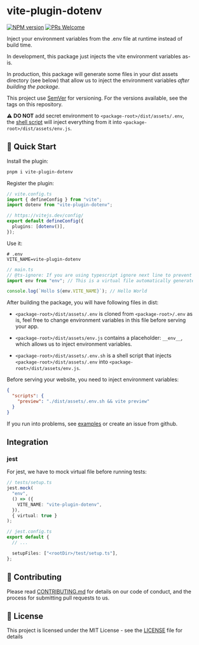 # vite-plugin-dotenv

[![NPM version](https://img.shields.io/npm/v/vite-plugin-dotenv.svg)](https://www.npmjs.com/package/vite-plugin-dotenv)
[![PRs Welcome](https://img.shields.io/badge/PRs-Welcome-brightgreen.svg?style=flat-square)](http://makeapullrequest.com)

Inject your environment variables from the .env file at runtime instead of build time.

In development, this package just injects the vite environment variables as-is.

In production, this package will generate some files in your dist assets directory (see below) that allow us to inject the environment variables _after building the package_.

This project use [SemVer](https://semver.org/) for versioning. For the versions available, see the tags on this repository.

⚠️ **DO NOT** add secret environment to `<package-root>/dist/assets/.env`, the [shell script](https://github.com/iendeavor/vite-plugin-dotenv/tree/main/packages/vite-plugin-dotenv#:~:text=%3Cpackage%2Droot%3E/dist/assets/.env.sh%20is%20a%20shell%20script%20that%20injects%20%3Cpackage%2Droot%3E/dist/assets/.env%20into%20%3Cpackage%2Droot%3E/dist/assets/env.js.) will inject everything from it into `<package-root>/dist/assets/env.js`.

## 🚀 Quick Start

Install the plugin:

```sh
pnpm i vite-plugin-dotenv
```

Register the plugin:

```ts
// vite.config.ts
import { defineConfig } from "vite";
import dotenv from "vite-plugin-dotenv";

// https://vitejs.dev/config/
export default defineConfig({
  plugins: [dotenv()],
});
```

Use it:

```
# .env
VITE_NAME=vite-plugin-dotenv
```

```ts
// main.ts
// @ts-ignore: If you are using typescript ignore next line to prevent ts(2307) error.
import env from "env"; // This is a virtual file automatically generated by this plugin

console.log(`Hollo ${env.VITE_NAME}`); // Hello World
```

After building the package, you will have following files in dist:

- `<package-root>/dist/assets/.env` is cloned from `<package-root>/.env` as is, feel free to change environment variables in this file before serving your app.

- `<package-root>/dist/assets/env.js` contains a placeholder: `__env__`, which allows us to inject environment variables.

- `<package-root>/dist/assets/.env.sh` is a shell script that injects `<package-root>/dist/assets/.env` into `<package-root>/dist/assets/env.js`.

Before serving your website, you need to inject environment variables:

```json
{
  "scripts": {
    "preview": "./dist/assets/.env.sh && vite preview"
  }
}
```

If you run into problems, see [examples](../examples) or create an issue from github.

## Integration

### jest

For jest, we have to mock virtual file before running tests:

```ts
// tests/setup.ts
jest.mock(
  "env",
  () => ({
    VITE_NAME: "vite-plugin-dotenv",
  }),
  { virtual: true }
);
```

```ts
// jest.config.ts
export default {
  // ...

  setupFiles: ["<rootDir>/test/setup.ts"],
};
```

## 🤝 Contributing

Please read [CONTRIBUTING.md](./CONTRIBUTING.md) for details on our code of conduct, and the process for submitting pull
requests to us.

## 📝 License

This project is licensed under the MIT License - see the [LICENSE](./LICENSE) file for details
